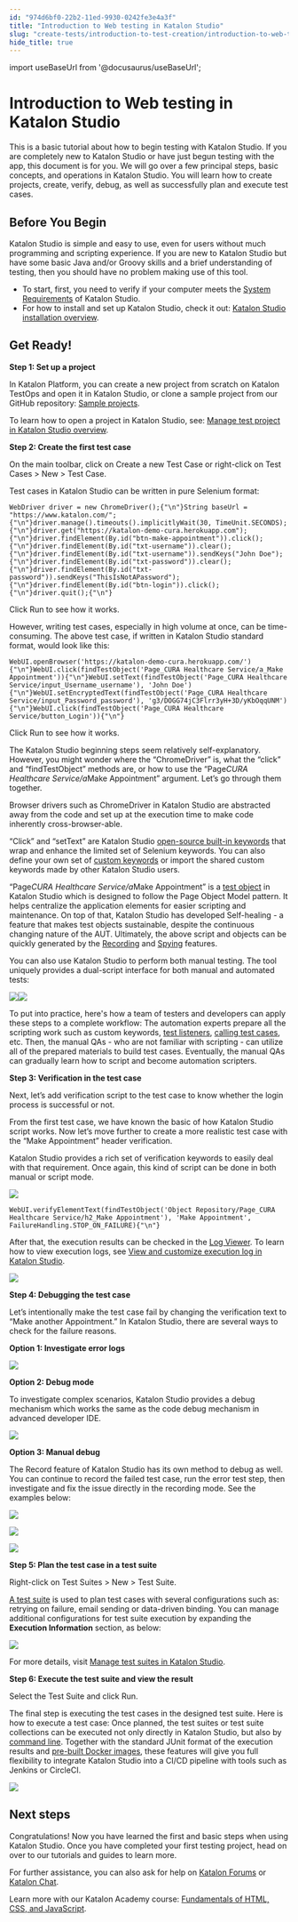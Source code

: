 ```yaml
---
id: "974d6bf0-22b2-11ed-9930-0242fe3e4a3f"
title: "Introduction to Web testing in Katalon Studio"
slug: "create-tests/introduction-to-test-creation/introduction-to-web-testing-in-katalon-studio"
hide_title: true
---
```

import useBaseUrl from '@docusaurus/useBaseUrl';


# <a id="id" class="anchor_top_offset"/><a id="ariaid-title1" class="anchor_top_offset"/>Introduction to Web testing in <span xmlns="http://www.w3.org/1999/xhtml" className="ph">Katalon Studio</span> 

<p xmlns="http://www.w3.org/1999/xhtml" className="p">This is a basic tutorial about how to begin testing with <span className="ph">Katalon Studio</span>. If you are completely new to <span className="ph">Katalon Studio</span> or have just   begun testing with the app, this document   is for you. We will go over a few principal steps, basic concepts,   and operations in <span className="ph">Katalon Studio</span>. You will learn how to create   projects, create, verify, debug, as well as successfully plan and   execute test cases.</p> 

## <a id="id_1" class="anchor_top_offset"/>Before You Begin

<p xmlns="http://www.w3.org/1999/xhtml" className="p"><span className="ph">Katalon Studio</span> is simple and easy to use, even for users without   much programming and scripting experience. If you are new to   <span className="ph">Katalon Studio</span> but have some basic Java and/or Groovy skills and a   brief understanding of testing, then you should have no problem   making use of this tool.</p> 
<ul xmlns="http://www.w3.org/1999/xhtml" className="ul"><li className="li">To start, first, you need to verify if your computer meets the     <a className="xref" href="/general-information/supported-environments/supported-environments-for-katalon-studio-and-katalon-runtime-engine">System       Requirements</a> of <span className="ph">Katalon Studio</span>.</li><li className="li">For how to install and set up <span className="ph">Katalon Studio</span>, check it out: <a className="xref" href="/get-started/katalon-studio-installation/katalon-studio-installation-overview"><span className="ph">Katalon Studio</span> installation overview</a>.</li></ul> 

## <a id="id_2" class="anchor_top_offset"/>Get Ready!

<p xmlns="http://www.w3.org/1999/xhtml" className="p"><strong className="ph b">Step 1: Set up a project</strong> </p> 
<p xmlns="http://www.w3.org/1999/xhtml" className="p">In Katalon Platform, you can create a new project from scratch on Katalon TestOps and open it in Katalon Studio, or   clone a sample project from our GitHub repository: <a className="xref j-external-link" href="https://github.com/katalon-studio-samples" target="_blank">Sample     projects</a>. </p> 
<p xmlns="http://www.w3.org/1999/xhtml" className="p">To learn how to open a project in Katalon Studio, see: <a className="xref" href="/create-tests/manage-projects/manage-test-projects/manage-test-project-in-katalon-studio-overview">Manage test project in <span className="ph">Katalon Studio</span> overview</a>.</p> 
<p xmlns="http://www.w3.org/1999/xhtml" className="p"><strong className="ph b">Step 2: Create the first test case</strong> </p> 
<p xmlns="http://www.w3.org/1999/xhtml" className="p">On the main toolbar, click on <span className="ph uicontrol">Create a new Test Case</span> or right-click on <span className="ph uicontrol">Test Cases</span> &gt; <span className="ph uicontrol">New</span> &gt; <span className="ph uicontrol">Test Case</span>.</p> 
<p xmlns="http://www.w3.org/1999/xhtml" className="p">Test cases in <span className="ph">Katalon Studio</span> can be written in pure Selenium   format:</p> 
<pre xmlns="http://www.w3.org/1999/xhtml" className="pre codeblock"><code>WebDriver driver = new ChromeDriver();{"\n"}String baseUrl = "https://www.katalon.com/";{"\n"}driver.manage().timeouts().implicitlyWait(30, TimeUnit.SECONDS);{"\n"}driver.get("https://katalon-demo-cura.herokuapp.com");{"\n"}driver.findElement(By.id("btn-make-appointment")).click();{"\n"}driver.findElement(By.id("txt-username")).clear();{"\n"}driver.findElement(By.id("txt-username")).sendKeys("John Doe");{"\n"}driver.findElement(By.id("txt-password")).clear();{"\n"}driver.findElement(By.id("txt-password")).sendKeys("ThisIsNotAPassword");{"\n"}driver.findElement(By.id("btn-login")).click();{"\n"}driver.quit();{"\n"}</code></pre> 
<p xmlns="http://www.w3.org/1999/xhtml" className="p">Click <span className="ph uicontrol">Run</span> to see how it works.</p> 
<p xmlns="http://www.w3.org/1999/xhtml" className="p">However, writing test cases, especially in high volume at   once, can be time-consuming. The above test case, if written in <span className="ph">Katalon Studio</span> standard format, would look like this:</p> 
<pre xmlns="http://www.w3.org/1999/xhtml" className="pre codeblock"><code>WebUI.openBrowser('https://katalon-demo-cura.herokuapp.com/'){"\n"}WebUI.click(findTestObject('Page_CURA Healthcare Service/a_Make Appointment')){"\n"}WebUI.setText(findTestObject('Page_CURA Healthcare Service/input_Username_username'), 'John Doe'){"\n"}WebUI.setEncryptedText(findTestObject('Page_CURA Healthcare Service/input_Password_password'), 'g3/DOGG74jC3Flrr3yH+3D/yKbOqqUNM'){"\n"}WebUI.click(findTestObject('Page_CURA Healthcare Service/button_Login')){"\n"}</code></pre> 
<p xmlns="http://www.w3.org/1999/xhtml" className="p">Click <span className="ph uicontrol">Run</span> to see how it works.</p> 
<p xmlns="http://www.w3.org/1999/xhtml" className="p">The <span className="ph">Katalon Studio</span> beginning steps seem relatively   self-explanatory. However, you might wonder where the   “ChromeDriver” is, what the “click” and   “findTestObject” methods are, or how to use the   “Page<em className="ph i">CURA Healthcare Service/a</em>Make   Appointment” argument. Let’s go through them   together.</p> 
<p xmlns="http://www.w3.org/1999/xhtml" className="p">Browser drivers such as ChromeDriver in <span className="ph">Katalon Studio</span> are abstracted away from the code and set up at the   execution time to make code inherently cross-browser-able.</p> 
<p xmlns="http://www.w3.org/1999/xhtml" className="p">“Click” and “setText” are <span className="ph">Katalon Studio</span> <a className="xref j-external-link" href="https://github.com/katalon-studio/katalon-studio-testing-framework" target="_blank">open-source     built-in keywords</a> that wrap and enhance the limited set of   Selenium keywords. You can also define your own set of <a className="xref" href="/create-tests/keywords/custom-keywords/introduction-to-custom-keywords-in-katalon-studio">custom     keywords</a> or import the shared custom keywords made by other   <span className="ph">Katalon Studio</span> users.</p> 
<p xmlns="http://www.w3.org/1999/xhtml" className="p">“Page<em className="ph i">CURA Healthcare Service/a</em>Make   Appointment” is a <a className="xref" href="/create-tests/test-objects/web-test-objects/manage-web-test-objects-in-katalon-studio">test     object</a> in <span className="ph">Katalon Studio</span> which is designed to follow the Page   Object Model pattern. It helps centralize the application elements   for easier scripting and maintenance. On top of that, <span className="ph">Katalon Studio</span> has  developed Self-healing - a   feature that makes test objects sustainable, despite the continuous   changing nature of the AUT. Ultimately, the above script and   objects can be quickly generated by the <a className="xref" href="/create-tests/record-and-spy/webui-record-and-spy-utilities/record-web-utility-in-katalon-studio">Recording</a> and <a className="xref" href="/create-tests/record-and-spy/webui-record-and-spy-utilities/spy-web-utility-in-katalon-studio">Spying</a>   features.</p> 
<p xmlns="http://www.w3.org/1999/xhtml" className="p">You can also use <span className="ph">Katalon Studio</span> to perform both manual testing.   The tool uniquely provides a dual-script interface for both manual   and automated tests:</p> 
<p xmlns="http://www.w3.org/1999/xhtml" className="p">   <img className="image" src={useBaseUrl("/639bcd40-2e80-11ed-9930-0242fe3e4a3f.png")} /><img className="image" src={useBaseUrl("/7113fba0-2e80-11ed-9930-0242fe3e4a3f.png")} /></p> 
<p xmlns="http://www.w3.org/1999/xhtml" className="p">To put into practice, here's how a team of testers and   developers can apply these steps to a complete workflow: The   automation experts prepare all the scripting work such as custom   keywords, <a className="xref" href="/create-tests/create-test-cases/test-fixtures-and-test-listeners-test-hooks-in-katalon-studio">test     listeners</a>, <a className="xref" href="/create-tests/create-test-cases/call-test-case-in-katalon-studio#task-6797">calling     test cases</a>, etc. Then, the manual QAs - who are not   familiar with scripting - can utilize all of the prepared   materials to build test cases. Eventually, the manual QAs can   gradually learn how to script and become automation scripters.</p> 
<p xmlns="http://www.w3.org/1999/xhtml" className="p"><strong className="ph b">Step 3: Verification in the test case</strong> </p> 
<p xmlns="http://www.w3.org/1999/xhtml" className="p">Next, let’s add verification script to the test case to   know whether the login process is successful or not.</p> 
<p xmlns="http://www.w3.org/1999/xhtml" className="p">From the first test case, we have known the basic of how <span className="ph">Katalon Studio</span> script works. Now let’s move further to create a more   realistic test case with the “Make Appointment” header   verification.</p> 
<p xmlns="http://www.w3.org/1999/xhtml" className="p"><span className="ph">Katalon Studio</span> provides a rich set of verification keywords to   easily deal with that requirement. Once again, this kind of script   can be done in both manual or script mode.</p> 
<p xmlns="http://www.w3.org/1999/xhtml" className="p">   <img className="image" width={600} src={useBaseUrl("/133c9630-2e81-11ed-9930-0242fe3e4a3f.png")} /></p> 
<pre xmlns="http://www.w3.org/1999/xhtml" className="pre codeblock"><code>WebUI.verifyElementText(findTestObject('Object Repository/Page_CURA Healthcare Service/h2_Make Appointment'), 'Make Appointment', FailureHandling.STOP_ON_FAILURE){"\n"}</code></pre> 
<p xmlns="http://www.w3.org/1999/xhtml" className="p">After that, the execution results can be checked in the <a className="xref" href="/analyze/reports/view-test-reports/view-test-reports-in-katalon-studio/view-and-customize-execution-log-in-katalon-studio">Log     Viewer</a>. To learn how to view execution logs, see  <a className="xref" href="/analyze/reports/view-test-reports/view-test-reports-in-katalon-studio/view-and-customize-execution-log-in-katalon-studio">View and customize execution log in <span className="ph">Katalon Studio</span></a>.</p> 
<p xmlns="http://www.w3.org/1999/xhtml" className="p">   <img className="image" src={useBaseUrl("/b1ca6150-2e82-11ed-9930-0242fe3e4a3f.png")} /></p> 
<p xmlns="http://www.w3.org/1999/xhtml" className="p"><strong className="ph b">Step 4: Debugging the test case</strong> </p> 
<p xmlns="http://www.w3.org/1999/xhtml" className="p">Let’s intentionally make the test case fail by changing   the verification text to “Make another Appointment.” In   <span className="ph">Katalon Studio</span>, there are several ways to check for the failure   reasons.</p> 
<p xmlns="http://www.w3.org/1999/xhtml" className="p"><strong className="ph b">Option 1: Investigate error logs</strong> </p> 
<p xmlns="http://www.w3.org/1999/xhtml" className="p">   <img className="image" src={useBaseUrl("/bca51df0-2e81-11ed-9930-0242fe3e4a3f.png")} /></p> 
<p xmlns="http://www.w3.org/1999/xhtml" className="p"><strong className="ph b">Option 2: Debug mode</strong> </p> 
<p xmlns="http://www.w3.org/1999/xhtml" className="p">To investigate complex scenarios, <span className="ph">Katalon Studio</span> provides a   debug mechanism which works the same as the code debug mechanism in   advanced developer IDE.</p> 
<p xmlns="http://www.w3.org/1999/xhtml" className="p">   <img className="image" src={useBaseUrl("/f9f0d6d0-2e82-11ed-9930-0242fe3e4a3f.png")} /></p> 
<p xmlns="http://www.w3.org/1999/xhtml" className="p"><strong className="ph b">Option 3: Manual debug</strong> </p> 
<p xmlns="http://www.w3.org/1999/xhtml" className="p">The <span className="ph uicontrol">Record</span> feature of <span className="ph">Katalon Studio</span> has its   own method to debug as well. You can continue to record the failed   test case, run the error test step, then investigate and fix the   issue directly in the recording mode. See the examples below:</p> 
<p xmlns="http://www.w3.org/1999/xhtml" className="p">   <img className="image" width={500} src={useBaseUrl("/695dc5a0-2e83-11ed-9930-0242fe3e4a3f.png")} /></p> 
<p xmlns="http://www.w3.org/1999/xhtml" className="p">   <img className="image" width={700} src={useBaseUrl("/e4759ce0-2e83-11ed-9930-0242fe3e4a3f.png")} /></p> 
<p xmlns="http://www.w3.org/1999/xhtml" className="p">   <img className="image" src={useBaseUrl("/a71b7a30-2e84-11ed-9930-0242fe3e4a3f.png")} /></p> 
<p xmlns="http://www.w3.org/1999/xhtml" className="p"><strong className="ph b">Step 5: Plan the test case in a test suite</strong> </p> 
<p xmlns="http://www.w3.org/1999/xhtml" className="p">Right-click on <span className="ph uicontrol">Test Suites</span> &gt; <span className="ph uicontrol">New</span> &gt; <span className="ph uicontrol">Test Suite</span>.</p> 
<p xmlns="http://www.w3.org/1999/xhtml" className="p"><a className="xref" href="/organize/manage-tests/test-suite/manage-test-suites-in-katalon-studio">A     test suite</a> is used to plan test cases with several   configurations such as: retrying on failure, email sending or   data-driven binding. You can manage additional configurations for   test suite execution by expanding the <strong className="ph b">Execution     Information</strong> section, as below:</p> 
<p xmlns="http://www.w3.org/1999/xhtml" className="p"><img className="image" src={useBaseUrl("/ed9f3c30-2e84-11ed-9930-0242fe3e4a3f.png")} /></p> 
<p xmlns="http://www.w3.org/1999/xhtml" className="p">For more details, visit <a className="xref" href="/organize/manage-tests/test-suite/manage-test-suites-in-katalon-studio">Manage test suites in <span className="ph">Katalon Studio</span></a>.</p> 
<p xmlns="http://www.w3.org/1999/xhtml" className="p"><strong className="ph b">Step 6: Execute the test suite and view the     result</strong> </p> 
<p xmlns="http://www.w3.org/1999/xhtml" className="p">Select the <span className="ph uicontrol">Test Suite</span> and click <span className="ph uicontrol">Run</span>.</p> 
<p xmlns="http://www.w3.org/1999/xhtml" className="p">The final step is executing the test cases in the designed test   suite. Here is how to execute a test case: Once planned, the test   suites or test suite collections can be executed not only directly   in <span className="ph">Katalon Studio</span>, but also by <a className="xref" href="/execute/katalon-runtime-engine/command-line-syntax-in-katalon-runtime-engine">command     line</a>. Together with the standard JUnit format of the execution   results and <a className="xref j-external-link" href="https://github.com/katalon-studio/docker-images" target="_blank">pre-built     Docker images</a>, these features will give you full flexibility to   integrate Katalon Studio into a CI/CD pipeline with tools such as   Jenkins or CircleCI.</p> 
<p xmlns="http://www.w3.org/1999/xhtml" className="p">   <img className="image" src={useBaseUrl("/8b31de70-2e86-11ed-9930-0242fe3e4a3f.png")} /></p> 

## <a id="id_3" class="anchor_top_offset"/>Next steps

<p xmlns="http://www.w3.org/1999/xhtml" className="p">Congratulations! Now you have learned the first and basic steps   when using <span className="ph">Katalon Studio</span>. Once you have completed your first   testing project, head on over to our tutorials and guides to learn   more.</p> 
<p xmlns="http://www.w3.org/1999/xhtml" className="p">For further assistance, you can also ask for help on <a className="xref j-external-link" href="https://forum.katalon.com/" target="_blank">Katalon Forums</a> or <a className="xref j-external-link" href="https://gitter.im/katalon-studio/Lobby" target="_blank">Katalon Chat</a>.</p> 
        
<p xmlns="http://www.w3.org/1999/xhtml" className="p">Learn more with our Katalon Academy course: <a className="xref j-external-link" href="https://academy.katalon.com/courses/fundamentals-html-css-javascript/?utm_source=kat_docs_web_intro&utm_medium=bottom_link&utm_campaign=academy_promotion" target="_blank">Fundamentals     of HTML, CSS, and JavaScript</a>.</p> 
      
